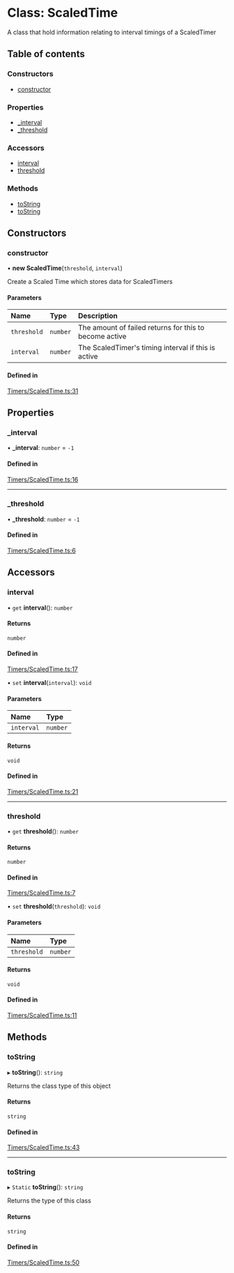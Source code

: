 # Class: ScaledTime

A class that hold information relating to interval timings of a ScaledTimer

## Table of contents

### Constructors

- [constructor](../wiki/ScaledTime#constructor)

### Properties

- [\_interval](../wiki/ScaledTime#_interval)
- [\_threshold](../wiki/ScaledTime#_threshold)

### Accessors

- [interval](../wiki/ScaledTime#interval)
- [threshold](../wiki/ScaledTime#threshold)

### Methods

- [toString](../wiki/ScaledTime#tostring)
- [toString](../wiki/ScaledTime#tostring)

## Constructors

### constructor

• **new ScaledTime**(`threshold`, `interval`)

Create a Scaled Time which stores data for ScaledTimers

#### Parameters

| Name | Type | Description |
| :------ | :------ | :------ |
| `threshold` | `number` | The amount of failed returns for this to become active |
| `interval` | `number` | The ScaledTimer's timing interval if this is active |

#### Defined in

[Timers/ScaledTime.ts:31](https://github.com/JFenlonWork/MooD-Custom-CodeBase-Babel-Ts/blob/ffa4621/Code/src/Timers/ScaledTime.ts#L31)

## Properties

### \_interval

• **\_interval**: `number` = `-1`

#### Defined in

[Timers/ScaledTime.ts:16](https://github.com/JFenlonWork/MooD-Custom-CodeBase-Babel-Ts/blob/ffa4621/Code/src/Timers/ScaledTime.ts#L16)

___

### \_threshold

• **\_threshold**: `number` = `-1`

#### Defined in

[Timers/ScaledTime.ts:6](https://github.com/JFenlonWork/MooD-Custom-CodeBase-Babel-Ts/blob/ffa4621/Code/src/Timers/ScaledTime.ts#L6)

## Accessors

### interval

• `get` **interval**(): `number`

#### Returns

`number`

#### Defined in

[Timers/ScaledTime.ts:17](https://github.com/JFenlonWork/MooD-Custom-CodeBase-Babel-Ts/blob/ffa4621/Code/src/Timers/ScaledTime.ts#L17)

• `set` **interval**(`interval`): `void`

#### Parameters

| Name | Type |
| :------ | :------ |
| `interval` | `number` |

#### Returns

`void`

#### Defined in

[Timers/ScaledTime.ts:21](https://github.com/JFenlonWork/MooD-Custom-CodeBase-Babel-Ts/blob/ffa4621/Code/src/Timers/ScaledTime.ts#L21)

___

### threshold

• `get` **threshold**(): `number`

#### Returns

`number`

#### Defined in

[Timers/ScaledTime.ts:7](https://github.com/JFenlonWork/MooD-Custom-CodeBase-Babel-Ts/blob/ffa4621/Code/src/Timers/ScaledTime.ts#L7)

• `set` **threshold**(`threshold`): `void`

#### Parameters

| Name | Type |
| :------ | :------ |
| `threshold` | `number` |

#### Returns

`void`

#### Defined in

[Timers/ScaledTime.ts:11](https://github.com/JFenlonWork/MooD-Custom-CodeBase-Babel-Ts/blob/ffa4621/Code/src/Timers/ScaledTime.ts#L11)

## Methods

### toString

▸ **toString**(): `string`

Returns the class type of this object

#### Returns

`string`

#### Defined in

[Timers/ScaledTime.ts:43](https://github.com/JFenlonWork/MooD-Custom-CodeBase-Babel-Ts/blob/ffa4621/Code/src/Timers/ScaledTime.ts#L43)

___

### toString

▸ `Static` **toString**(): `string`

Returns the type of this class

#### Returns

`string`

#### Defined in

[Timers/ScaledTime.ts:50](https://github.com/JFenlonWork/MooD-Custom-CodeBase-Babel-Ts/blob/ffa4621/Code/src/Timers/ScaledTime.ts#L50)
